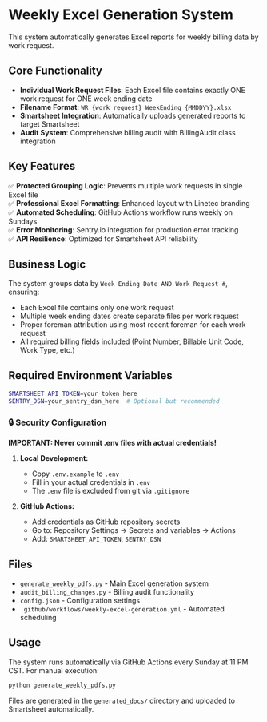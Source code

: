 # Weekly Excel Generation System

This system automatically generates Excel reports for weekly billing data by work request.

## Core Functionality

- **Individual Work Request Files**: Each Excel file contains exactly ONE work request for ONE week ending date
- **Filename Format**: `WR_{work_request}_WeekEnding_{MMDDYY}.xlsx`
- **Smartsheet Integration**: Automatically uploads generated reports to target Smartsheet
- **Audit System**: Comprehensive billing audit with BillingAudit class integration

## Key Features

✅ **Protected Grouping Logic**: Prevents multiple work requests in single Excel file  
✅ **Professional Excel Formatting**: Enhanced layout with Linetec branding  
✅ **Automated Scheduling**: GitHub Actions workflow runs weekly on Sundays  
✅ **Error Monitoring**: Sentry.io integration for production error tracking  
✅ **API Resilience**: Optimized for Smartsheet API reliability  

## Business Logic

The system groups data by `Week Ending Date AND Work Request #`, ensuring:
- Each Excel file contains only one work request
- Multiple week ending dates create separate files per work request
- Proper foreman attribution using most recent foreman for each work request
- All required billing fields included (Point Number, Billable Unit Code, Work Type, etc.)

## Required Environment Variables

```bash
SMARTSHEET_API_TOKEN=your_token_here
SENTRY_DSN=your_sentry_dsn_here  # Optional but recommended
```

### 🔒 Security Configuration

**IMPORTANT: Never commit .env files with actual credentials!**

1. **Local Development:**
   - Copy `.env.example` to `.env`
   - Fill in your actual credentials in `.env`
   - The `.env` file is excluded from git via `.gitignore`

2. **GitHub Actions:**
   - Add credentials as GitHub repository secrets
   - Go to: Repository Settings → Secrets and variables → Actions
   - Add: `SMARTSHEET_API_TOKEN`, `SENTRY_DSN`

## Files

- `generate_weekly_pdfs.py` - Main Excel generation system
- `audit_billing_changes.py` - Billing audit functionality
- `config.json` - Configuration settings
- `.github/workflows/weekly-excel-generation.yml` - Automated scheduling

## Usage

The system runs automatically via GitHub Actions every Sunday at 11 PM CST. For manual execution:

```bash
python generate_weekly_pdfs.py
```

Files are generated in the `generated_docs/` directory and uploaded to Smartsheet automatically.
